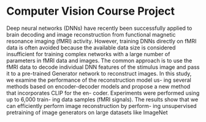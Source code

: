# Computer Vision Course Project

Deep neural networks (DNNs) have recently been successfully applied to brain decoding and image reconstruction from functional magnetic resonance imaging (fMRI) activity. However, training DNNs directly on fMRI data is often avoided because the available data size is considered insufficient for training complex networks with a large number of parameters in fMRI data and images. The common approach is to use the fMRI data to decode individual DNN
features of the stimulus image and pass it to a pre-trained
Generator network to reconstruct images. In this study, we
examine the performance of the reconstruction model us-
ing several methods based on encoder-decoder models and
propose a new method that incorporates CLIP for the en-
coder. Experiments were performed using up to 6,000 train-
ing data samples (fMRI signals). The results show that we
can efficiently perform image reconstruction by perform-
ing unsupervised pretraining of image generators on large
datasets like ImageNet
